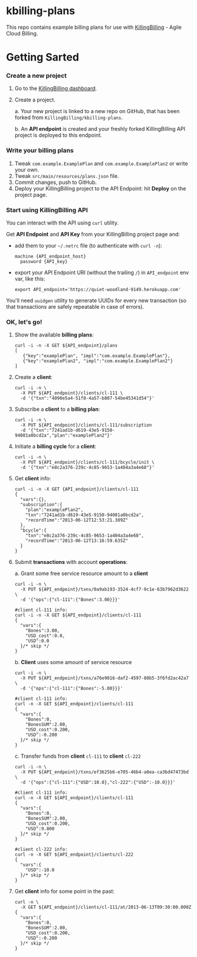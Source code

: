 kbilling-plans
==============

This repo contains example billing plans for use with [KillingBilling](https://www.killingbilling.com/) - Agile Cloud Billing. 

# Getting Sarted

### Create a new project

1.  Go to the [KillingBilling dashboard](https://www.killingbilling.com/dashboard/).
2.  Create a project.

    a.  Your new project is linked to a new repo on GitHub, that has been forked from `KillingBilling/kbilling-plans`.

    b.  An **API endpoint** is created and your freshly forked KillingBilling API project is deployed to this endpoint.

### Write your billing plans

1.  Tweak `com.example.ExamplePlan` and `com.example.ExamplePlan2` or write your own. 
2.  Tweak `src/main/resources/plans.json` file. 
3.  Commit changes, push to GitHub. 
4.  Deploy your KillingBilling project to the API Endpoint: hit **Deploy** on the project page.

### Start using KillingBilling API

You can interact with the API using `curl` utility.

Get **API Endpoint** and **API Key** from your KillingBilling project page and:

*   add them to your `~/.netrc` file (to authenticate with `curl -n`): 

        machine {API_endpoint_host}
          password {API_key}

*   export your API Endpoint URI (without the trailing `/`) in `API_endpoint` env var, like this:

        export API_endpoint='https://quiet-woodland-9149.herokuapp.com'


You'll need `uuidgen` utility to generate UUIDs for every new transaction (so that transactions are safely repeatable in case of errors). 

### OK, let's go!

1.  Show the available **billing plans**:

        curl -i -n -X GET ${API_endpoint}/plans
        [
           {"key":"examplePlan", "impl":"com.example.ExamplePlan"},
           {"key":"examplePlan2", "impl":"com.example.ExamplePlan2"}
        ]

2.  Create a **client**:

        curl -i -n \
          -X PUT ${API_endpoint}/clients/cl-111 \
          -d '{"txn":"4090e5a4-51f8-4a57-b807-54be45341d54"}'

3.  Subscribe a **client** to a **billing plan**:

        curl -i -n \
          -X PUT ${API_endpoint}/clients/cl-111/subscription
          -d '{"txn":"7241ad1b-d619-43e5-9150-94081a0bcd2a","plan":"examplePlan2"}'

4.  Initiate a **billing cycle** for a **client**:

        curl -i -n \
          -X PUT ${API_endpoint}/clients/cl-111/bcycle/init \
          -d '{"txn":"e8c2a376-239c-4c85-9653-1a404a3a4e68"}'

5.  Get **client** info:

        curl -i -n -X GET {API_endpoint}/clients/cl-111
        {
          "vars":{},
          "subscription":{
            "plan":"examplePlan2",
            "txn":"7241ad1b-d619-43e5-9150-94081a0bcd2a",
            "recordTime":"2013-06-12T12:53:21.389Z"
          },
          "bcycle":{
            "txn":"e8c2a376-239c-4c85-9653-1a404a3a4e68",
            "recordTime":"2013-06-12T13:16:59.635Z"
          }
        }

6.  Submit **transactions** with account **operations**:

    a.  Grant some free service resource amount to a **client**

        curl -i -n \
          -X PUT ${API_endpoint}/txns/0a9ab193-3524-4cf7-9c1e-63b7962d3622 \
          -d '{"ops":{"cl-111":{"Bones":3.00}}}'

        #client cl-111 info:
        curl -i -n -X GET ${API_endpoint}/clients/cl-111
        {
          "vars":{
            "Bones":3.00,
            "USD_cost":0.0,
            "USD":0.0
          }/* skip */
        }

    b.  **Client** uses some amount of service resource

        curl -i -n \
          -X PUT ${API_endpoint}/txns/a76e9016-daf2-4597-80b5-3f6fd2ac42a7 \
          -d '{"ops":{"cl-111":{"Bones":-5.00}}}'

        #client cl-111 info:
        curl -n -X GET ${API_endpoint}/clients/cl-111
        {
          "vars":{
            "Bones":0,
            "BonesSUM":2.00,
            "USD_cost":0.200,
            "USD":-0.200
          }/* skip */
        }

    c.  Transfer funds from **client** `cl-111` to **client** `cl-222`

        curl -i -n \
          -X PUT ${API_endpoint}/txns/ef3625b6-e705-46b4-a0ea-ca3bd47473bd \
          -d '{"ops":{"cl-111":{"USD":10.0},"cl-222":{"USD":-10.0}}}'

        #client cl-111 info:
        curl -n -X GET ${API_endpoint}/clients/cl-111
        {
          "vars":{
            "Bones":0,
            "BonesSUM":2.00,
            "USD_cost":0.200,
            "USD":9.800
          }/* skip */
        }

        #client cl-222 info:
        curl -n -X GET ${API_endpoint}/clients/cl-222
        {
          "vars":{
            "USD":-10.0
          }/* skip */
        }

7.  Get **client** info for some point in the past:

        curl -n \
          -X GET ${API_endpoint}/clients/cl-111/at/2013-06-13T09:30:00.000Z
        {
          "vars":{
            "Bones":0,
            "BonesSUM":2.00,
            "USD_cost":0.200,
            "USD":-0.200
          }/* skip */
        }
